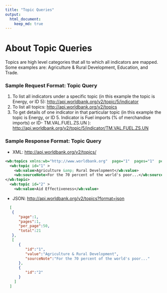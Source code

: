 ```yaml
---
title: "Topic Queries"
output:
  html_document:
    keep_md: true
---
```

# About Topic Queries
Topics are high level categories that all to which all indicators are mapped. Some examples are: Agriculture & Rural Development, Education, and Trade.

### Sample Request Format: Topic Query
1. To list all indicators under a specific topic (in this example the topic is Energy, or ID 5): <http://api.worldbank.org/v2/topic/5/indicator>
2. To list all topics: <http://api.worldbank.org/v2/topics>
3. To get details of one indicator in that particular topic (in this example the topic is Energy, or ID 5. Indicator is Fuel imports (% of merchandise imports) or ID- TM.VAL.FUEL.ZS.UN ): <http://api.worldbank.org/v2/topic/5/indicator/TM.VAL.FUEL.ZS.UN>

### Sample Response Format: Topic Query
* XML: <http://api.worldbank.org/v2/topics/>
```xml
<wb:topics xmlns:wb="http://www.worldbank.org"  page="1"  pages="1"  per_page="50"  total="21" >
  <wb:topic id="1" >
    <wb:value>Agriculture &amp; Rural Development</wb:value>
    <wb:sourceNote>For the 70 percent of the world's poor...</wb:sourceNote>
</wb:topic>
  <wb:topic id="2" >
    <wb:value>Aid Effectiveness</wb:value>
```

* JSON: <http://api.worldbank.org/v2/topics?format=json>
```json
  [
   {
      "page":1,
      "pages":1,
      "per_page":50,
      "total":21
   },
   [
      {
         "id":"1",
         "value":"Agriculture & Rural Development",
         "sourceNote":"For the 70 percent of the world's poor..."
      },
      {
         "id":"2"
      }
    ]
  ]
```
